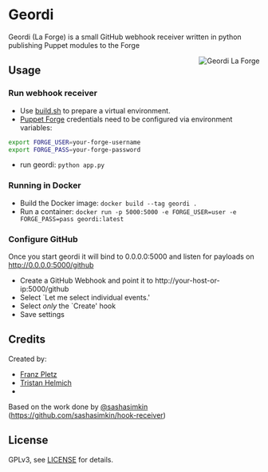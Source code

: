 Geordi
======
Geordi (La Forge) is a small GitHub webhook receiver written in python publishing Puppet modules to the Forge

<div style="float: right">
    <img alt="Geordi La Forge" src="http://i.imgur.com/f4XoL2o.gif">
</div>


Usage
-----
### Run webhook receiver
* Use [build.sh](build.sh) to prepare a virtual environment.
* [Puppet Forge](https://forge.puppetlabs.com) credentials need to be configured via environment variables:
```sh
export FORGE_USER=your-forge-username
export FORGE_PASS=your-forge-password
```
* run geordi: `python app.py`

### Running in Docker

* Build the Docker image: `docker build --tag geordi .`
* Run a container: `docker run -p 5000:5000 -e FORGE_USER=user -e FORGE_PASS=pass geordi:latest`

### Configure GitHub
Once you start geordi it will bind to 0.0.0.0:5000 and listen for payloads on http://0.0.0.0:5000/github

* Create a GitHub Webhook and point it to http://your-host-or-ip:5000/github
* Select `Let me select individual events.'
* Select *only* the `Create' hook
* Save settings

Credits
-------
Created by:
* [Franz Pletz](https://github.com/fpletz)
* [Tristan Helmich](https://github.com/fadenb)
* 
Based on the work done by [@sashasimkin](https://github.com/sashasimkin) (https://github.com/sashasimkin/hook-receiver)

License
-------
GPLv3, see [LICENSE](LICENSE) for details.

